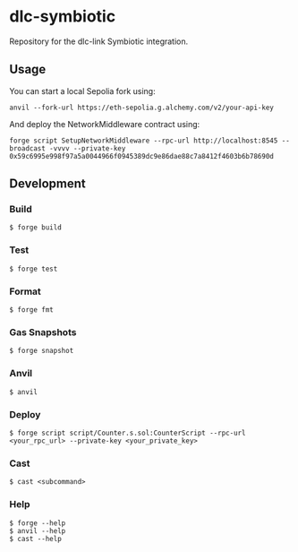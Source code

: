 # dlc-symbiotic

Repository for the dlc-link Symbiotic integration.

## Usage

You can start a local Sepolia fork using:

```shell
anvil --fork-url https://eth-sepolia.g.alchemy.com/v2/your-api-key
```

And deploy the NetworkMiddleware contract using:

```shell
forge script SetupNetworkMiddleware --rpc-url http://localhost:8545 --broadcast -vvvv --private-key 0x59c6995e998f97a5a0044966f0945389dc9e86dae88c7a8412f4603b6b78690d
```

## Development

### Build

```shell
$ forge build
```

### Test

```shell
$ forge test
```

### Format

```shell
$ forge fmt
```

### Gas Snapshots

```shell
$ forge snapshot
```

### Anvil

```shell
$ anvil
```

### Deploy

```shell
$ forge script script/Counter.s.sol:CounterScript --rpc-url <your_rpc_url> --private-key <your_private_key>
```

### Cast

```shell
$ cast <subcommand>
```

### Help

```shell
$ forge --help
$ anvil --help
$ cast --help
```
